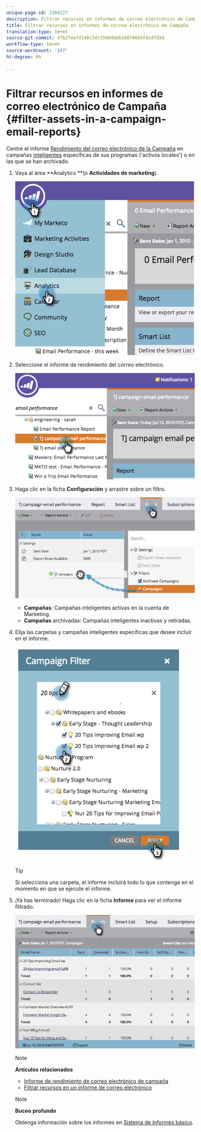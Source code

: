 ```yaml
---
unique-page-id: 2360227
description: Filtrar recursos en informes de correo electrónico de Campaña - Documentos de marketing - Documentación del producto
title: Filtrar recursos en informes de correo electrónico de Campaña
translation-type: tm+mt
source-git-commit: 47b2fee7d146c3dc558d4bbb10070683f4cdfd3d
workflow-type: tm+mt
source-wordcount: '157'
ht-degree: 0%

---
```



# Filtrar recursos en informes de correo electrónico de Campaña {#filter-assets-in-a-campaign-email-reports}

Centre el informe [Rendimiento del correo electrónico de la Campaña](../../../../product-docs/reporting/basic-reporting/report-types/campaign-email-performance-report.md) en campañas [inteligentes](http://docs.marketo.com/display/docs/smart+campaigns) específicas de sus programas (&#39;activos locales&#39;) o en las que se han archivado.

1. Vaya al área **Analytics **(o **Actividades de marketing**).

   ![](assets/image2014-9-16-15-3a57-3a27.png)

1. Seleccione el informe de rendimiento del correo electrónico.

   ![](assets/image2014-9-16-15-3a57-3a31.png)

1. Haga clic en la ficha **Configuración** y arrastre sobre un filtro.

   ![](assets/image2014-9-16-15-3a57-3a35.png)

   * **Campañas**: Campañas inteligentes activas en la cuenta de Marketing.
   * **Campañas** archivadas: Campañas inteligentes inactivas y retiradas.

1. Elija las carpetas y campañas inteligentes específicas que desee incluir en el informe.

   ![](assets/image2014-9-16-15-3a57-3a38.png)

   >[!TIP]
   >
   >Si selecciona una carpeta, el informe incluirá todo lo que contenga en el momento en que se ejecute el informe.

1. ¡Ya has terminado! Haga clic en la ficha **Informe** para ver el informe filtrado.

   ![](assets/image2014-9-16-15-3a58-3a10.png)

   >[!NOTE]
   >
   >**Artículos relacionados**
   >
   >    
   >    
   >    * [Informe de rendimiento de correo electrónico de campaña](../../../../product-docs/reporting/basic-reporting/report-types/campaign-email-performance-report.md)
   >    * [Filtrar recursos en un informe de correo electrónico](filter-assets-in-an-email-report.md)


   >[!NOTE]
   >
   >**Buceo profundo**
   >
   >
   >Obtenga información sobre los informes en [Sistema de informes básico](http://docs.marketo.com/display/docs/basic+reporting).

